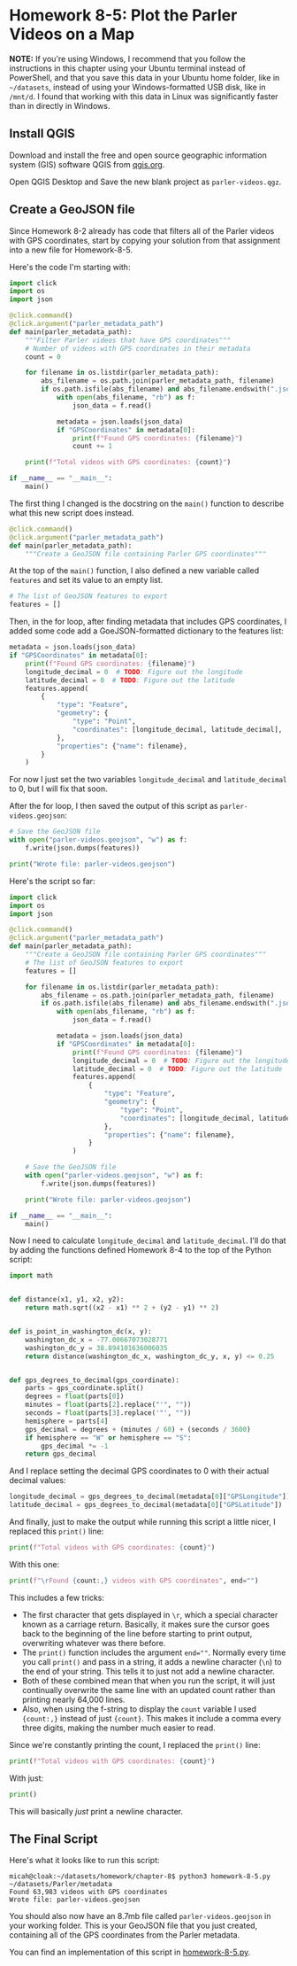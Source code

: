 # Homework 8-5: Plot the Parler Videos on a Map

**NOTE:** If you're using Windows, I recommend that you follow the instructions in this chapter using your Ubuntu terminal instead of PowerShell, and that you save this data in your Ubuntu home folder, like in `~/datasets`, instead of using your Windows-formatted USB disk, like in `/mnt/d`. I found that working with this data in Linux was significantly faster than in directly in Windows.

## Install QGIS

Download and install the free and open source geographic information system (GIS) software QGIS from [qgis.org](https://www.qgis.org/).

Open QGIS Desktop and Save the new blank project as `parler-videos.qgz`.

## Create a GeoJSON file

Since Homework 8-2 already has code that filters all of the Parler videos with GPS coordinates, start by copying your solution from that assignment into a new file for Homework-8-5.

Here's the code I'm starting with:

```python
import click
import os
import json

@click.command()
@click.argument("parler_metadata_path")
def main(parler_metadata_path):
    """Filter Parler videos that have GPS coordinates"""
    # Number of videos with GPS coordinates in their metadata
    count = 0

    for filename in os.listdir(parler_metadata_path):
        abs_filename = os.path.join(parler_metadata_path, filename)
        if os.path.isfile(abs_filename) and abs_filename.endswith(".json"):
            with open(abs_filename, "rb") as f:
                json_data = f.read()

            metadata = json.loads(json_data)
            if "GPSCoordinates" in metadata[0]:
                print(f"Found GPS coordinates: {filename}")
                count += 1

    print(f"Total videos with GPS coordinates: {count}")

if __name__ == "__main__":
    main()
```

The first thing I changed is the docstring on the `main()` function to describe what this new script does instead.

```python
@click.command()
@click.argument("parler_metadata_path")
def main(parler_metadata_path):
    """Create a GeoJSON file containing Parler GPS coordinates"""
```

At the top of the `main()` function, I also defined a new variable called `features` and set its value to an empty list.

```python
# The list of GeoJSON features to export
features = []
```

Then, in the for loop, after finding metadata that includes GPS coordinates, I added some code add a GoeJSON-formatted dictionary to the features list:

```python
metadata = json.loads(json_data)
if "GPSCoordinates" in metadata[0]:
    print(f"Found GPS coordinates: {filename}")
    longitude_decimal = 0  # TODO: Figure out the longitude
    latitude_decimal = 0  # TODO: Figure out the latitude
    features.append(
        {
            "type": "Feature",
            "geometry": {
                "type": "Point",
                "coordinates": [longitude_decimal, latitude_decimal],
            },
            "properties": {"name": filename},
        }
    )
```

For now I just set the two variables `longitude_decimal` and `latitude_decimal` to 0, but I will fix that soon.

After the for loop, I then saved the output of this script as `parler-videos.geojson`:

```python
# Save the GeoJSON file
with open("parler-videos.geojson", "w") as f:
    f.write(json.dumps(features))

print("Wrote file: parler-videos.geojson")
```

Here's the script so far:

```python
import click
import os
import json

@click.command()
@click.argument("parler_metadata_path")
def main(parler_metadata_path):
    """Create a GeoJSON file containing Parler GPS coordinates"""
    # The list of GeoJSON features to export
    features = []

    for filename in os.listdir(parler_metadata_path):
        abs_filename = os.path.join(parler_metadata_path, filename)
        if os.path.isfile(abs_filename) and abs_filename.endswith(".json"):
            with open(abs_filename, "rb") as f:
                json_data = f.read()

            metadata = json.loads(json_data)
            if "GPSCoordinates" in metadata[0]:
                print(f"Found GPS coordinates: {filename}")
                longitude_decimal = 0  # TODO: Figure out the longitude
                latitude_decimal = 0  # TODO: Figure out the latitude
                features.append(
                    {
                        "type": "Feature",
                        "geometry": {
                            "type": "Point",
                            "coordinates": [longitude_decimal, latitude_decimal],
                        },
                        "properties": {"name": filename},
                    }
                )

    # Save the GeoJSON file
    with open("parler-videos.geojson", "w") as f:
        f.write(json.dumps(features))

    print("Wrote file: parler-videos.geojson")

if __name__ == "__main__":
    main()
```
Now I need to calculate `longitude_decimal` and `latitude_decimal`. I'll do that by adding the functions defined Homework 8-4 to the top of the Python script:

```python
import math


def distance(x1, y1, x2, y2):
    return math.sqrt((x2 - x1) ** 2 + (y2 - y1) ** 2)


def is_point_in_washington_dc(x, y):
    washington_dc_x = -77.00667073028771
    washington_dc_y = 38.894101636006035
    return distance(washington_dc_x, washington_dc_y, x, y) <= 0.25


def gps_degrees_to_decimal(gps_coordinate):
    parts = gps_coordinate.split()
    degrees = float(parts[0])
    minutes = float(parts[2].replace("'", ""))
    seconds = float(parts[3].replace('"', ""))
    hemisphere = parts[4]
    gps_decimal = degrees + (minutes / 60) + (seconds / 3600)
    if hemisphere == "W" or hemisphere == "S":
        gps_decimal *= -1
    return gps_decimal
```

And I replace setting the decimal GPS coordinates to 0 with their actual decimal values:

```python
longitude_decimal = gps_degrees_to_decimal(metadata[0]["GPSLongitude"])
latitude_decimal = gps_degrees_to_decimal(metadata[0]["GPSLatitude"])
```

And finally, just to make the output while running this script a little nicer, I replaced this `print()` line:

```python
print(f"Total videos with GPS coordinates: {count}")
```

With this one:

```python
print(f"\rFound {count:,} videos with GPS coordinates", end="")
```

This includes a few tricks:

- The first character that gets displayed in `\r`, which a special character known as a carriage return. Basically, it makes sure the cursor goes back to the beginning of the line before starting to print output, overwriting whatever was there before.
- The `print()` function includes the argument `end=""`. Normally every time you call `print()` and pass in a string, it adds a newline character (`\n`) to the end of your string. This tells it to just not add a newline character.
- Both of these combined mean that when you run the script, it will just continually overwrite the same line with an updated count rather than printing nearly 64,000 lines.
- Also, when using the f-string to display the `count` variable I used `{count:,}` instead of just `{count}`. This makes it include a comma every three digits, making the number much easier to read.

Since we're constantly printing the count, I replaced the `print()` line:

```python
print(f"Total videos with GPS coordinates: {count}")
```

With just:

```python
print()
```

This will basically _just_ print a newline character.

## The Final Script

Here's what it looks like to run this script:

```
micah@cloak:~/datasets/homework/chapter-8$ python3 homework-8-5.py ~/datasets/Parler/metadata
Found 63,983 videos with GPS coordinates
Wrote file: parler-videos.geojson
```

You should also now have an 8.7mb file called `parler-videos.geojson` in your working folder. This is your GeoJSON file that you just created, containing all of the GPS coordinates from the Parler metadata.

You can find an implementation of this script in [homework-8-5.py](./homework-8-5.py).
